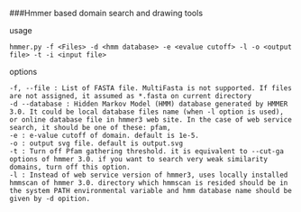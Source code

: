 ###Hmmer based domain search and drawing tools

usage

	hmmer.py -f <Files> -d <hmm database> -e <evalue cutoff> -l -o <output file> -t -i <input file>

options

	-f, --file : List of FASTA file. MultiFasta is not supported. If files are not assigned, it assumed as *.fasta on current directory
	-d --database : Hidden Markov Model (HMM) database generated by HMMER 3.0. It could be local database files name (when -l option is used), or online database file in hmmer3 web site. In the case of web service search, it should be one of these: pfam, 
	-e : e-value cutoff of domain. default is 1e-5.
	-o : output svg file. default is output.svg
	-t : Turn off Pfam gathering threshold. it is equivalent to --cut-ga options of hmmer 3.0. if you want to search very weak similarity domains, turn off this option.
	-l : Instead of web service version of hmmer3, uses locally installed hmmscan of hmmer 3.0. directory which hmmscan is resided should be in the system PATH environmental variable and hmm database name should be given by -d opition.



